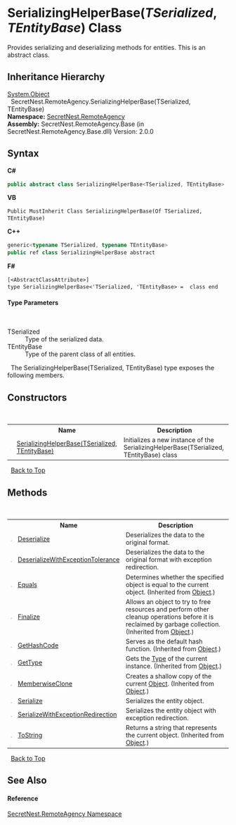 # SerializingHelperBase(*TSerialized*, *TEntityBase*) Class
 

Provides serializing and deserializing methods for entities. This is an abstract class.


## Inheritance Hierarchy
<a href="https://docs.microsoft.com/dotnet/api/system.object" target="_blank">System.Object</a><br />&nbsp;&nbsp;SecretNest.RemoteAgency.SerializingHelperBase(TSerialized, TEntityBase)<br />
**Namespace:**&nbsp;<a href="N_SecretNest_RemoteAgency">SecretNest.RemoteAgency</a><br />**Assembly:**&nbsp;SecretNest.RemoteAgency.Base (in SecretNest.RemoteAgency.Base.dll) Version: 2.0.0

## Syntax

**C#**<br />
``` C#
public abstract class SerializingHelperBase<TSerialized, TEntityBase>

```

**VB**<br />
``` VB
Public MustInherit Class SerializingHelperBase(Of TSerialized, TEntityBase)
```

**C++**<br />
``` C++
generic<typename TSerialized, typename TEntityBase>
public ref class SerializingHelperBase abstract
```

**F#**<br />
``` F#
[<AbstractClassAttribute>]
type SerializingHelperBase<'TSerialized, 'TEntityBase> =  class end
```


#### Type Parameters
&nbsp;<dl><dt>TSerialized</dt><dd>Type of the serialized data.</dd><dt>TEntityBase</dt><dd>Type of the parent class of all entities.</dd></dl>&nbsp;
The SerializingHelperBase(TSerialized, TEntityBase) type exposes the following members.


## Constructors
&nbsp;<table><tr><th></th><th>Name</th><th>Description</th></tr><tr><td>![Protected method](media/protmethod.gif "Protected method")</td><td><a href="M_SecretNest_RemoteAgency_SerializingHelperBase_2__ctor">SerializingHelperBase(TSerialized, TEntityBase)</a></td><td>
Initializes a new instance of the SerializingHelperBase(TSerialized, TEntityBase) class</td></tr></table>&nbsp;
<a href="#serializinghelperbase(*tserialized*,-*tentitybase*)-class">Back to Top</a>

## Methods
&nbsp;<table><tr><th></th><th>Name</th><th>Description</th></tr><tr><td>![Public method](media/pubmethod.gif "Public method")</td><td><a href="M_SecretNest_RemoteAgency_SerializingHelperBase_2_Deserialize">Deserialize</a></td><td>
Deserializes the data to the original format.</td></tr><tr><td>![Public method](media/pubmethod.gif "Public method")</td><td><a href="M_SecretNest_RemoteAgency_SerializingHelperBase_2_DeserializeWithExceptionTolerance">DeserializeWithExceptionTolerance</a></td><td>
Deserializes the data to the original format with exception redirection.</td></tr><tr><td>![Public method](media/pubmethod.gif "Public method")</td><td><a href="https://docs.microsoft.com/dotnet/api/system.object.equals#System_Object_Equals_System_Object_" target="_blank">Equals</a></td><td>
Determines whether the specified object is equal to the current object.
 (Inherited from <a href="https://docs.microsoft.com/dotnet/api/system.object" target="_blank">Object</a>.)</td></tr><tr><td>![Protected method](media/protmethod.gif "Protected method")</td><td><a href="https://docs.microsoft.com/dotnet/api/system.object.finalize#System_Object_Finalize" target="_blank">Finalize</a></td><td>
Allows an object to try to free resources and perform other cleanup operations before it is reclaimed by garbage collection.
 (Inherited from <a href="https://docs.microsoft.com/dotnet/api/system.object" target="_blank">Object</a>.)</td></tr><tr><td>![Public method](media/pubmethod.gif "Public method")</td><td><a href="https://docs.microsoft.com/dotnet/api/system.object.gethashcode#System_Object_GetHashCode" target="_blank">GetHashCode</a></td><td>
Serves as the default hash function.
 (Inherited from <a href="https://docs.microsoft.com/dotnet/api/system.object" target="_blank">Object</a>.)</td></tr><tr><td>![Public method](media/pubmethod.gif "Public method")</td><td><a href="https://docs.microsoft.com/dotnet/api/system.object.gettype#System_Object_GetType" target="_blank">GetType</a></td><td>
Gets the <a href="https://docs.microsoft.com/dotnet/api/system.type" target="_blank">Type</a> of the current instance.
 (Inherited from <a href="https://docs.microsoft.com/dotnet/api/system.object" target="_blank">Object</a>.)</td></tr><tr><td>![Protected method](media/protmethod.gif "Protected method")</td><td><a href="https://docs.microsoft.com/dotnet/api/system.object.memberwiseclone#System_Object_MemberwiseClone" target="_blank">MemberwiseClone</a></td><td>
Creates a shallow copy of the current <a href="https://docs.microsoft.com/dotnet/api/system.object" target="_blank">Object</a>.
 (Inherited from <a href="https://docs.microsoft.com/dotnet/api/system.object" target="_blank">Object</a>.)</td></tr><tr><td>![Public method](media/pubmethod.gif "Public method")</td><td><a href="M_SecretNest_RemoteAgency_SerializingHelperBase_2_Serialize">Serialize</a></td><td>
Serializes the entity object.</td></tr><tr><td>![Public method](media/pubmethod.gif "Public method")</td><td><a href="M_SecretNest_RemoteAgency_SerializingHelperBase_2_SerializeWithExceptionRedirection">SerializeWithExceptionRedirection</a></td><td>
Serializes the entity object with exception redirection.</td></tr><tr><td>![Public method](media/pubmethod.gif "Public method")</td><td><a href="https://docs.microsoft.com/dotnet/api/system.object.tostring#System_Object_ToString" target="_blank">ToString</a></td><td>
Returns a string that represents the current object.
 (Inherited from <a href="https://docs.microsoft.com/dotnet/api/system.object" target="_blank">Object</a>.)</td></tr></table>&nbsp;
<a href="#serializinghelperbase(*tserialized*,-*tentitybase*)-class">Back to Top</a>

## See Also


#### Reference
<a href="N_SecretNest_RemoteAgency">SecretNest.RemoteAgency Namespace</a><br />